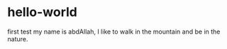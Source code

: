 # hello-world
first test 
my name is abdAllah, I like to walk in the mountain and be in the nature.
